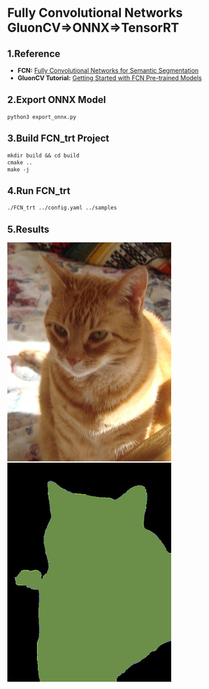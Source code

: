 # Fully Convolutional Networks GluonCV=>ONNX=>TensorRT

## 1.Reference
- **FCN:** [Fully Convolutional Networks for Semantic Segmentation](https://arxiv.org/abs/1411.4038)
- **GluonCV Tutorial:** [Getting Started with FCN Pre-trained Models](https://cv.gluon.ai/build/examples_segmentation/demo_fcn.html#sphx-glr-build-examples-segmentation-demo-fcn-py)

## 2.Export ONNX Model
```
python3 export_onnx.py
```

## 3.Build FCN_trt Project
```
mkdir build && cd build
cmake ..
make -j
```

## 4.Run FCN_trt
```
./FCN_trt ../config.yaml ../samples
```

## 5.Results
![](origin.jpg)![](prediction.jpg)